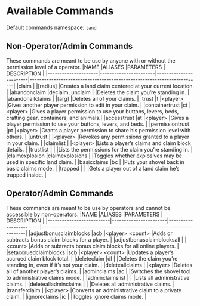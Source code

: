 # Available Commands
Default commands namespace: `land`

## Non-Operator/Admin Commands
These commands are meant to be use by anyone with or without the permission level of a operator.
|NAME                 |ALIASES                |PARAMETERS              | DESCRIPTION                                                           |
|---------------------|-----------------------|------------------------|-----------------------------------------------------------------------|
|claim                |                       |[radius]                |Creates a land claim centered at your current location.                |
|abandonclaim         |declaim, unclaim       |                        |Deletes the claim you’re standing in.                                  |
|abandonallclaims     |                       |[arg]                   |Deletes all of your claims.                                            |
|trust                |t                      |\<player\>              |Gives another player permission to edit in your claim.                 |
|containertrust       |ct                     |\<player\>              |Gives a player permission to use your buttons, levers, beds, crafting gear, containers, and animals.|
|accesstrust          |at                     |\<player\>              |Gives a player permission to use your buttons, levers, and beds.       |
|permissiontrust      |pt                     |\<player\>              |Grants a player permission to share his permission level with others.  |
|untrust              |                       |\<player\>              |Revokes any permissions granted to a player in your claim.             |
|claimlist            |                       |\<player\>              |Lists a player’s claims and claim block details.                       |
|trustlist            |                       |                        |Lists the permissions for the claim you’re standing in.                |
|claimexplosion       |claimexplosions        |                        |Toggles whether explosives may be used in specific land claim.         |
|basicclaims          |bc                     |                        |Puts your shovel back in basic claims mode.                            |
|trapped              |                       |                        |Gets a player out of a land claim he’s trapped inside.                 |
## Operator/Admin Commands
These commands are meant to be use by operators and cannot be accessible by non-operators.
|NAME                      |ALIASES                |PARAMETERS              | DESCRIPTION                                                           |
|--------------------------|-----------------------|------------------------|-----------------------------------------------------------------------|
|adjustbonusclaimblocks    |acb                    |\<player\> \<count\>    |Adds or subtracts bonus claim blocks for a player.                     |
|adjustbonusclaimblocksall |                       |\<count\>               |Adds or subtracts bonus claim blocks for all online players.           |
|setaccruedclaimblocks     |scb                    |\<player\> \<count\>    |Updates a player’s accrued claim block total.                          |
|deleteclaim               |dl                     |                        |Deletes the claim you’re standing in, even if it’s not your claim.     |
|deleteallclaims           |                       |\<player\>              |Deletes all of another player’s claims.                                |
|adminclaims               |ac                     |                        |Switches the shovel tool to administrative claims mode.                |
|adminclaimslist           |                       |                        |Lists all administrative claims.                                       |
|deletealladminclaims      |                       |                        |Deletes all administrative claims.                                     |
|transferclaim             |                       |\<player\>              |Converts an administrative claim to a private claim.                   |
|ignoreclaims              |ic                     |                        |Toggles ignore claims mode.                                            |
